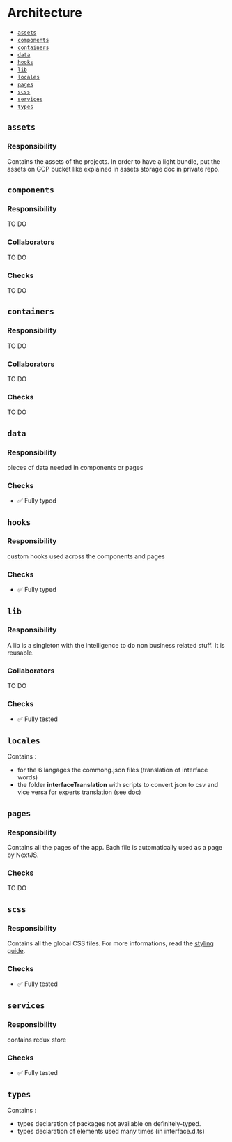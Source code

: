# Architecture

- [`assets`](#assets)
- [`components`](#components)
- [`containers`](#containers)
- [`data`](#data)
- [`hooks`](#hooks)
- [`lib`](#lib)
- [`locales`](#locales)
- [`pages`](#pages)
- [`scss`](#scss)
- [`services`](#services)
- [`types`](#types)

## `assets`
### Responsibility

Contains the assets of the projects. In order to have a light bundle, put the assets on GCP bucket like explained in assets storage doc in private repo.

## `components`

### Responsibility

TO DO

### Collaborators

TO DO

### Checks

TO DO

## `containers`

### Responsibility

TO DO

### Collaborators

TO DO

### Checks

TO DO

## `data`

### Responsibility

pieces of data needed in components or pages

### Checks

- ✅ Fully typed

## `hooks`

### Responsibility

custom hooks used across the components and pages

### Checks

- ✅ Fully typed

## `lib`

### Responsibility

A lib is a singleton with the intelligence to do non business related stuff. It is reusable.

### Collaborators

TO DO

### Checks

- ✅ Fully tested


## `locales`

Contains :

- for the 6 langages the commong.json files (translation of interface words)
- the folder **interfaceTranslation** with scripts to convert json to csv and vice versa for experts translation (see [doc](../../client/src/locales/interfaceTranslation/README.md))

## `pages`

### Responsibility

Contains all the pages of the app. Each file is automatically used as a page by NextJS.

### Checks

TO DO

## `scss`

### Responsibility

Contains all the global CSS files. For more informations, read the [styling guide](./styling.md).

### Checks

- ✅ Fully tested

## `services`

### Responsibility

contains redux store

### Checks

- ✅ Fully tested

## `types`

Contains :

- types declaration of packages not available on definitely-typed.
- types declaration of elements used many times (in interface.d.ts)
